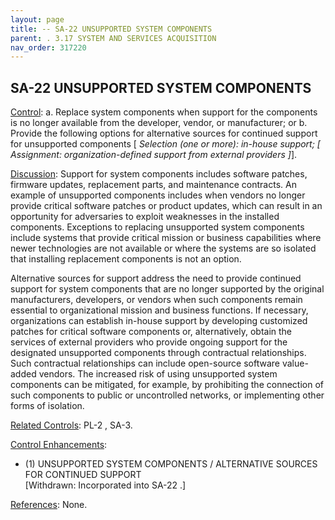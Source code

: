 ```yaml
---
layout: page
title: -- SA-22 UNSUPPORTED SYSTEM COMPONENTS 
parent: . 3.17 SYSTEM AND SERVICES ACQUISITION 
nav_order: 317220 
---
```


## SA-22 UNSUPPORTED SYSTEM COMPONENTS

<ins>Control</ins>:
a. Replace system components when support for the components is no longer available from the developer, vendor, or manufacturer; or
b. Provide the following options for alternative sources for continued support for unsupported components [ _Selection (one or more): in-house support; [ Assignment: organization-defined support from external providers ]_].

<ins>Discussion</ins>: Support for system components includes software patches, firmware updates, replacement parts, and maintenance contracts. An example of unsupported components includes when vendors no longer provide critical software patches or product updates, which can result in an opportunity for adversaries to exploit weaknesses in the installed components. Exceptions to replacing unsupported system components include systems that provide critical mission or business capabilities where newer technologies are not available or where the systems are so isolated that installing replacement components is not an option.

Alternative sources for support address the need to provide continued support for system components that are no longer supported by the original manufacturers, developers, or vendors when such components remain essential to organizational mission and business functions. If necessary, organizations can establish in-house support by developing customized patches for critical software components or, alternatively, obtain the services of external providers who provide ongoing support for the designated unsupported components through contractual relationships. Such contractual relationships can include open-source software value-added vendors. The increased risk of using unsupported system components can be mitigated, for example, by prohibiting the connection of such components to public or uncontrolled networks, or implementing other forms of isolation.

<ins>Related Controls</ins>: PL-2 , SA-3.

<ins>Control Enhancements</ins>:
   
* (1) UNSUPPORTED SYSTEM COMPONENTS / ALTERNATIVE SOURCES FOR CONTINUED SUPPORT<br>
[Withdrawn: Incorporated into SA-22 .]

<ins>References</ins>: None.

